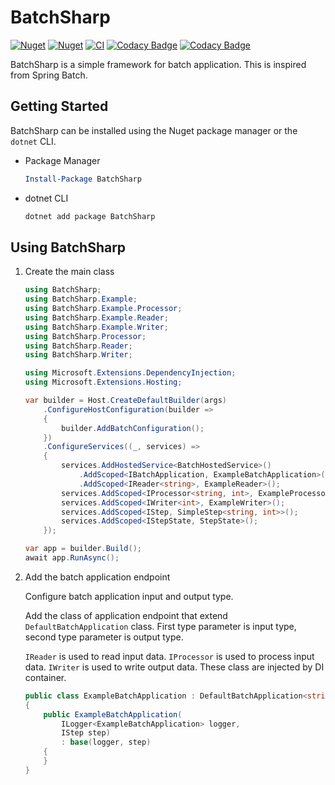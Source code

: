 # BatchSharp

[![Nuget](https://img.shields.io/nuget/v/BatchSharp)](https://www.nuget.org/packages/BatchSharp)
[![Nuget](https://img.shields.io/nuget/dt/BatchSharp)](https://www.nuget.org/packages/BatchSharp)
[![CI](https://github.com/kuju63/BatchSharp/actions/workflows/ci.yml/badge.svg)](https://github.com/kuju63/BatchSharp/actions/workflows/ci.yml)
[![Codacy Badge](https://app.codacy.com/project/badge/Grade/c0652607bd5a4dffafd2ffa954ac7d54)](https://app.codacy.com/gh/kuju63/BatchSharp/dashboard?utm_source=gh&utm_medium=referral&utm_content=&utm_campaign=Badge_grade)
[![Codacy Badge](https://app.codacy.com/project/badge/Coverage/c0652607bd5a4dffafd2ffa954ac7d54)](https://app.codacy.com/gh/kuju63/BatchSharp/dashboard?utm_source=gh&utm_medium=referral&utm_content=&utm_campaign=Badge_coverage)

BatchSharp is a simple framework for batch application.
This is inspired from Spring Batch.

## Getting Started

BatchSharp can be installed using the Nuget package manager or the `dotnet` CLI.

- Package Manager

    ```powershell
    Install-Package BatchSharp
    ```

- dotnet CLI

    ```bash
    dotnet add package BatchSharp
    ```

## Using BatchSharp

1. Create the main class

    ```csharp
    using BatchSharp;
    using BatchSharp.Example;
    using BatchSharp.Example.Processor;
    using BatchSharp.Example.Reader;
    using BatchSharp.Example.Writer;
    using BatchSharp.Processor;
    using BatchSharp.Reader;
    using BatchSharp.Writer;
    
    using Microsoft.Extensions.DependencyInjection;
    using Microsoft.Extensions.Hosting;
    
    var builder = Host.CreateDefaultBuilder(args)
        .ConfigureHostConfiguration(builder =>
        {
            builder.AddBatchConfiguration();
        })
        .ConfigureServices((_, services) =>
        {
            services.AddHostedService<BatchHostedService>()
                .AddScoped<IBatchApplication, ExampleBatchApplication>()
                .AddScoped<IReader<string>, ExampleReader>();
            services.AddScoped<IProcessor<string, int>, ExampleProcessor>();
            services.AddScoped<IWriter<int>, ExampleWriter>();
            services.AddScoped<IStep, SimpleStep<string, int>>();
            services.AddScoped<IStepState, StepState>();
        });
    
    var app = builder.Build();
    await app.RunAsync();
    ```

2. Add the batch application endpoint

    Configure batch application input and output type.

    Add the class of application endpoint that extend `DefaultBatchApplication` class. First type parameter is input type, second type parameter is output type.

    `IReader` is used to read input data. `IProcessor` is used to process input data. `IWriter` is used to write output data. These class are injected by DI container.

    ```csharp
    public class ExampleBatchApplication : DefaultBatchApplication<string, int>
    {
        public ExampleBatchApplication(
            ILogger<ExampleBatchApplication> logger,
            IStep step)
            : base(logger, step)
        {
        }
    }
    ```
